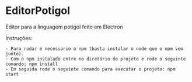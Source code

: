 # EditorPotigol

Editor para a linguagem potigol feito em Electron

Instruções: 
    
    - Para rodar é necessario o npm (basta instalar o node que o npm vem junto).
    - Com o npm instalado entre no diretório do projeto e rode o seguinte comando: npm install
    - Em seguida rode o seguinte comando para executar o projeto: npm start 
